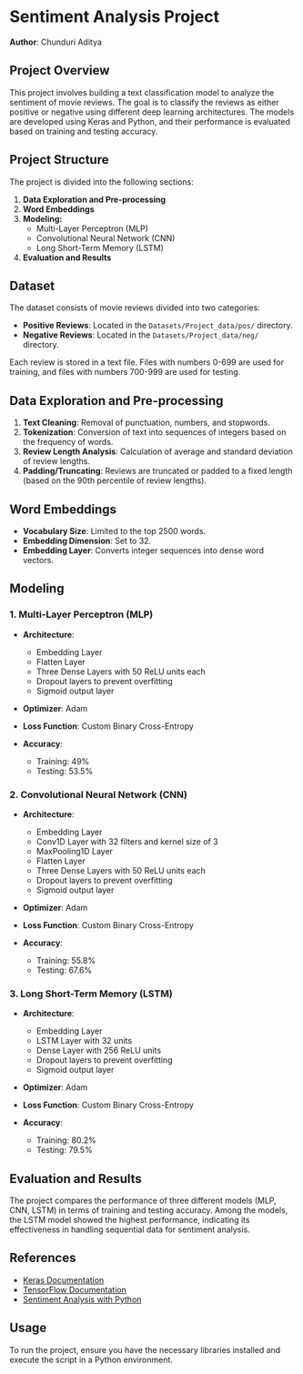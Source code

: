 # Sentiment Analysis Project

**Author**: Chunduri Aditya  

## Project Overview

This project involves building a text classification model to analyze the sentiment of movie reviews. The goal is to classify the reviews as either positive or negative using different deep learning architectures. The models are developed using Keras and Python, and their performance is evaluated based on training and testing accuracy.

## Project Structure

The project is divided into the following sections:

1. **Data Exploration and Pre-processing**
2. **Word Embeddings**
3. **Modeling:**
   - Multi-Layer Perceptron (MLP)
   - Convolutional Neural Network (CNN)
   - Long Short-Term Memory (LSTM)
4. **Evaluation and Results**

## Dataset

The dataset consists of movie reviews divided into two categories:
- **Positive Reviews**: Located in the `Datasets/Project_data/pos/` directory.
- **Negative Reviews**: Located in the `Datasets/Project_data/neg/` directory.

Each review is stored in a text file. Files with numbers 0-699 are used for training, and files with numbers 700-999 are used for testing.

## Data Exploration and Pre-processing

1. **Text Cleaning**: Removal of punctuation, numbers, and stopwords.
2. **Tokenization**: Conversion of text into sequences of integers based on the frequency of words.
3. **Review Length Analysis**: Calculation of average and standard deviation of review lengths.
4. **Padding/Truncating**: Reviews are truncated or padded to a fixed length (based on the 90th percentile of review lengths).

## Word Embeddings

- **Vocabulary Size**: Limited to the top 2500 words.
- **Embedding Dimension**: Set to 32.
- **Embedding Layer**: Converts integer sequences into dense word vectors.

## Modeling

### 1. Multi-Layer Perceptron (MLP)

- **Architecture**:
  - Embedding Layer
  - Flatten Layer
  - Three Dense Layers with 50 ReLU units each
  - Dropout layers to prevent overfitting
  - Sigmoid output layer

- **Optimizer**: Adam
- **Loss Function**: Custom Binary Cross-Entropy
- **Accuracy**: 
  - Training: 49%
  - Testing: 53.5%

### 2. Convolutional Neural Network (CNN)

- **Architecture**:
  - Embedding Layer
  - Conv1D Layer with 32 filters and kernel size of 3
  - MaxPooling1D Layer
  - Flatten Layer
  - Three Dense Layers with 50 ReLU units each
  - Dropout layers to prevent overfitting
  - Sigmoid output layer

- **Optimizer**: Adam
- **Loss Function**: Custom Binary Cross-Entropy
- **Accuracy**: 
  - Training: 55.8%
  - Testing: 67.6%

### 3. Long Short-Term Memory (LSTM)

- **Architecture**:
  - Embedding Layer
  - LSTM Layer with 32 units
  - Dense Layer with 256 ReLU units
  - Dropout layers to prevent overfitting
  - Sigmoid output layer

- **Optimizer**: Adam
- **Loss Function**: Custom Binary Cross-Entropy
- **Accuracy**: 
  - Training: 80.2%
  - Testing: 79.5%

## Evaluation and Results

The project compares the performance of three different models (MLP, CNN, LSTM) in terms of training and testing accuracy. Among the models, the LSTM model showed the highest performance, indicating its effectiveness in handling sequential data for sentiment analysis.

## References

- [Keras Documentation](https://keras.io/)
- [TensorFlow Documentation](https://www.tensorflow.org/api_docs)
- [Sentiment Analysis with Python](https://towardsdatascience.com/sentiment-analysis-with-python-part-2-4f71e7bde59a)

## Usage

To run the project, ensure you have the necessary libraries installed and execute the script in a Python environment.
